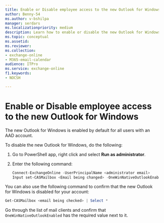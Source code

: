 ```yaml
---
title: Enable or Disable employee access to the new Outlook for Windows 
author: Benny-54
ms.author: v-bshilpa
manager: serdars
ms.localizationpriority: medium
description: Learn how to enable or disable the new Outlook for Windows.
ms.topic: conceptual
ms.assetid: 
ms.reviewer: 
ms.collection: 
- exchange-online
- M365-email-calendar
audience: ITPro
ms.service: exchange-online
f1.keywords:
- NOCSH

---
```


# Enable or Disable employee access to the new Outlook for Windows 

The new Outlook for Windows is enabled by default for all users with an AAD account. 

To disable the new Outlook for Windows, do the following:

 1. Go to PowerShell app, right click and select **Run as administrator**. 

 2. Enter the following command:
 
    ```PowerShell
    Connect-ExchangeOnline -UserPrincipalName <administrator email> 
    Input set-CASMailbox <Email being changed> -OneWinNativeOutlookEnabled <$true>  if  or <$false>
    ```

You can also use the following command to confirm that the new Outlook for Windows is disabled for your account:  

```PowerShell
Get-CASMailbox <email being checked> | Select * 
```

Go through the list of mail clients and confirm that `OneWinNativeOutlookEnabled` has the required value next to it. 
